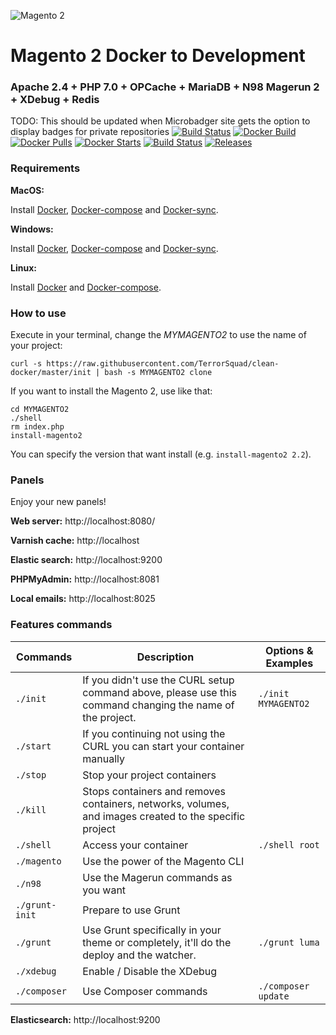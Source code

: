 ![Magento 2](https://cdn.rawgit.com/rafaelstz/magento2-snippets-visualstudio/master/images/icon.png)

#  Magento 2 Docker to Development

### Apache 2.4 + PHP 7.0 + OPCache + MariaDB + N98 Magerun 2 + XDebug + Redis

TODO: This should be updated when Microbadger site gets the option to display badges for private repositories
[![Build Status](https://travis-ci.org/TerrorSquad/clean-docker.svg?branch=master)](https://travis-ci.org/TerrorSquad/clean-docker)
[![Docker Build](https://img.shields.io/docker/build/gninkovic/clean-docker.svg)](https://hub.docker.com/r/gninkovic/clean-docker/)
[![Docker Pulls](https://img.shields.io/docker/pulls/gninkovic/clean-docker.svg)](https://hub.docker.com/r/gninkovic/clean-docker/)
[![Docker Starts](https://img.shields.io/docker/stars/gninkovic/clean-docker.svg)](https://hub.docker.com/r/gninkovic/clean-docker/)
[![Build Status](https://images.microbadger.com/badges/image/gninkovic/clean-docker.svg)](https://microbadger.com/images/gninkovic/clean-docker)
[![Releases](https://img.shields.io/github/release/TerrorSquad/clean-docker.svg)](https://github.com/TerrorSquad/clean-docker/releases)

### Requirements

**MacOS:**

Install [Docker](https://docs.docker.com/docker-for-mac/install/), [Docker-compose](https://docs.docker.com/compose/install/#install-compose) and [Docker-sync](https://github.com/EugenMayer/docker-sync/wiki/docker-sync-on-OSX).

**Windows:**

Install [Docker](https://docs.docker.com/docker-for-windows/install/), [Docker-compose](https://docs.docker.com/compose/install/#install-compose) and [Docker-sync](https://github.com/EugenMayer/docker-sync/wiki/docker-sync-on-Windows).

**Linux:**

Install [Docker](https://docs.docker.com/engine/installation/linux/docker-ce/ubuntu/) and [Docker-compose](https://docs.docker.com/compose/install/#install-compose).

### How to use

Execute in your terminal, change the *MYMAGENTO2* to use the name of your project:

```
curl -s https://raw.githubusercontent.com/TerrorSquad/clean-docker/master/init | bash -s MYMAGENTO2 clone
```

If you want to install the Magento 2, use like that:

```
cd MYMAGENTO2
./shell
rm index.php
install-magento2
```

You can specify the version that want install (e.g. `install-magento2 2.2`).

### Panels

Enjoy your new panels!

**Web server:** http://localhost:8080/

**Varnish cache:** http://localhost

**Elastic search:** http://localhost:9200

**PHPMyAdmin:** http://localhost:8081

**Local emails:** http://localhost:8025

### Features commands

| Commands  | Description  | Options & Examples |
|---|---|---|
| `./init`  | If you didn't use the CURL setup command above, please use this command changing the name of the project.  | `./init MYMAGENTO2` |
| `./start`  | If you continuing not using the CURL you can start your container manually  | |
| `./stop`  | Stop your project containers  | |
| `./kill`  | Stops containers and removes containers, networks, volumes, and images created to the specific project  | |
| `./shell`  | Access your container  | `./shell root` | |
| `./magento`  | Use the power of the Magento CLI  | |
| `./n98`  | Use the Magerun commands as you want | |
| `./grunt-init`  | Prepare to use Grunt  | |
| `./grunt`  | Use Grunt specifically in your theme or completely, it'll do the deploy and the watcher.  | `./grunt luma` |
| `./xdebug`  |  Enable / Disable the XDebug | |
| `./composer`  |  Use Composer commands | `./composer update` |

**Elasticsearch:** http://localhost:9200
